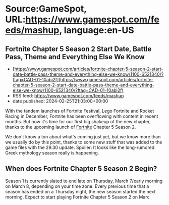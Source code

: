 # Source:GameSpot, URL:https://www.gamespot.com/feeds/mashup, language:en-US

## Fortnite Chapter 5 Season 2 Start Date, Battle Pass, Theme and Everything Else We Know
 - [https://www.gamespot.com/articles/fortnite-chapter-5-season-2-start-date-battle-pass-theme-and-everything-else-we-know/1100-6521340/?ftag=CAD-01-10abi2f](https://www.gamespot.com/articles/fortnite-chapter-5-season-2-start-date-battle-pass-theme-and-everything-else-we-know/1100-6521340/?ftag=CAD-01-10abi2f)
 - RSS feed: https://www.gamespot.com/feeds/mashup
 - date published: 2024-02-25T21:03:00+00:00

<p dir="ltr">With the tandem launches of Fortnite Festival, Lego Fortnite and Rocket Racing in December, Fortnite has been overflowing with content in recent months. But now it's time for our first big shakeup of the new chapter, thanks to the upcoming launch of <a href="https://www.gamespot.com/games/fortnite/">Fortnite</a> Chapter 5 Season 2.</p><p dir="ltr">We don't know a ton about what's coming just yet, but we know more than we usually do by this point, thanks to some new stuff that was added to the game files with the 29.30 update. Spoiler: It looks like the long-rumored Greek mythology season really is happening.</p><h2 dir="ltr">When does Fortnite Chapter 5 Season 2 Begin?</h2><p dir="ltr">Season 1 is currently slated to end late on Thursday, March 7/early morning on March 8, depending on your time zone. Every previous time that a season has ended on a Thursday night, the new season started the next morning. Expect to start playing Fortnite Chapter 5 Season 2 on Marc

